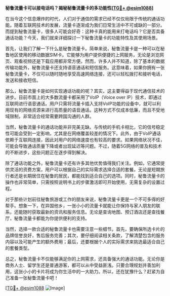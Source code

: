 **秘鲁流量卡可以接电话吗？揭秘秘鲁流量卡的多功能性[[TG💪+ @esim1088](https://t.me/s/esim1088)]**

在当今这个信息爆炸的时代，人们对于通信的需求已经不仅仅局限于传统的通话功能。随着互联网技术的发展，流量卡逐渐成为我们日常生活中不可或缺的一部分。而提到秘鲁流量卡，很多人可能会好奇：这种卡真的能用来打电话吗？它是否具备通话功能？今天，我们就来详细探讨一下秘鲁流量卡的功能特性及其使用场景。

首先，让我们了解一下什么是秘鲁流量卡。简单来说，秘鲁流量卡是一种可以在秘鲁地区使用的移动数据SIM卡。它能够为用户提供便捷的上网服务，无论是浏览网页、观看视频还是下载应用都非常方便。然而，许多人并不知道，除了基本的数据传输功能外，秘鲁流量卡还支持语音通话和短信服务。这意味着，如果你拥有一张秘鲁流量卡，不仅可以随时随地享受高速网络连接，还可以轻松拨打和接听电话，发送和接收短信。

那么，秘鲁流量卡是如何实现通话功能的呢？其实，这主要得益于现代通信技术的进步。目前市面上的大多数流量卡都采用了VoIP（Voice over IP）技术，即通过互联网进行语音通话。用户只需将流量卡插入支持VoIP功能的设备中，就可以利用现有的网络资源来进行高质量的语音通话。这种方式不仅成本低廉，而且不受地域限制，非常适合经常需要跨国沟通的人群。

当然，秘鲁流量卡的通话功能并非完美无缺。与传统的手机卡相比，它的信号稳定性可能会受到一定影响，尤其是在网络覆盖较差的情况下。此外，由于VoIP通话依赖于互联网连接，因此对用户的网络速度也有较高的要求。如果网络状况不佳，可能会导致通话质量下降或者出现延迟等问题。不过，随着5G网络的普及和技术的不断进步，这些问题正在逐步得到解决。

除了通话功能之外，秘鲁流量卡还有许多其他优势值得我们关注。例如，它通常提供灵活的资费方案，用户可以根据自己的实际需求选择合适的套餐。无论是短期旅行者还是长期居住在秘鲁的居民，都能找到适合自己的选项。同时，秘鲁流量卡的操作也非常简单，只需按照说明书上的步骤激活即可开始使用，无需复杂的设置过程。

对于那些计划前往秘鲁旅游或工作的朋友来说，秘鲁流量卡更是一个不可多得的好帮手。想象一下，在异国他乡，一张小小的流量卡就能让你保持与家人朋友的联系，还能随时获取最新的资讯和服务信息。无论是查询地图、预订酒店还是查找餐厅，秘鲁流量卡都能为你提供便利的支持。

当然，选择一款合适的秘鲁流量卡也需要注意一些细节。首先，要确保所选卡片的品牌信誉良好，售后服务完善；其次，要仔细阅读相关条款，了解清楚包含的服务内容以及可能产生的额外费用；最后，还要根据个人的实际需求来挑选最适合自己的套餐类型。

总之，秘鲁流量卡不仅能够满足你的上网需求，还具备强大的通话功能。无论你是商务人士、留学生还是普通游客，都可以从中受益匪浅。只要合理规划并善加利用，这张小小的卡片将成为你生活中的一大助力。所以，还在犹豫什么？赶紧为自己准备一张秘鲁流量卡吧！

[[TG💪+ @esim1088](https://t.me/s/esim1088) ![Image](https://i.postimg.cc/4NQfJmqS/Snipaste-2025-05-13-00-14-12.png)]